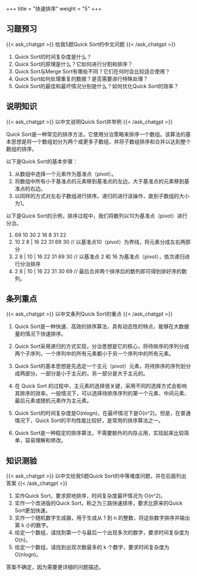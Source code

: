 +++
title = "快速排序"
weight = "5"
+++
## 习题预习
{{< ask_chatgpt >}}
给我5题Quick Sort的中文问题
{{< /ask_chatgpt >}}



1. Quick Sort的时间复杂度是什么？
2. Quick Sort的原理是什么？它如何进行分割和排序？
3. Quick Sort与Merge Sort有哪些不同？它们在何时会比较适合使用？
4. Quick Sort如何处理重复的数据？是否需要进行特殊处理？
5. Quick Sort的最佳和最坏情况分别是什么？如何优化Quick Sort的效率？   

## 说明知识
{{< ask_chatgpt >}}
以中文说明Quick Sort并举例
{{< /ask_chatgpt >}}



Quick Sort是一种常见的排序方法，它使用分治策略来排序一个数组。该算法的基本思想是将一个数组划分为两个或更多子数组，并将子数组排序和合并以达到整个数组的排序。

以下是Quick Sort的基本步骤：

1. 从数组中选择一个元素作为基准点（pivot）。
2. 将数组中所有小于基准点的元素移到基准点的左边，大于基准点的元素移到基准点的右边。
3. 以同样的方式对左右子数组进行排序。递归的进行该操作，直到子数组的大小为1。

以下是Quick Sort的示例，排序过程中，我们将数列以10为基准点（pivot）进行分治。

1. 69 10 30 2 16 8 31 22
2. 10 2 8 | 16 22 31 69 30  // 以基准点10（pivot）为界线，将元素分成左右两部分
3. 2 8 | 10 | 16 22 31 69 30 // 以基准点 2 和 16 为基准点（pivot），依次递归进行分治排序
4. 2 8 | 10 | 16 22 31 30 69 // 最后合并两个排序后的数列即可得到排好序的数列。   

## 条列重点
{{< ask_chatgpt >}}
以中文条列Quick Sort的重点
{{< /ask_chatgpt >}}



1. Quick Sort是一种快速、高效的排序算法，具有动态性的特点，能够在大数据量的情况下快速排序。

2. Quick Sort采用递归的方式实现，分治思想是它的核心，将待排序的序列分成两个子序列，一个序列中的所有元素都小于另一个序列中的所有元素。

3. Quick Sort的基本思想是先选定一个主元（pivot）元素，将待排序的序列划分成两部分。一部分是小于主元的，另一部分是大于主元的。

4. 在 Quick Sort 的过程中，主元素的选择很关键，采用不同的选择方式会影响其排序的效率。一般情况下，可以选择待排序序列的第一个元素、中间元素、最后元素或随机元素作为主元素。

5. Quick Sort的时间复杂度是O(nlogn)，在最坏情况下是O(n^2)。但是，在普通情况下，Quick Sort的平均性能比较好，是常用的排序算法之一。

6. Quick Sort是一种稳定的排序算法，不需要额外的内存占用，实现起来比较简单，容易理解和修改。   

## 知识测验
{{< ask_chatgpt >}}
以中文给我5题Quick Sort的中等难度问题，并在后面列出答案
{{< /ask_chatgpt >}}



1. 实作Quick Sort，要求原地排序，时间复杂度最坏情况为 O(n^2)。
2. 实作一个改进版的Quick Sort，称之为三路快速排序，要求比原来的Quick Sort更加快速。
3. 实作一个随机数字生成器，用于生成从 1 到 n 的整数，将这些数字排序并输出第 k 小的数字。
4. 给定一个数组，请找到第一个与最后一个出现多次的数字，要求时间复杂度为 O(n)。
5. 给定一个数组，请找到出现次数最多的 k 个数字，要求时间复杂度为 O(nlogn)。

答案不确定，因为需要更详细的问题描述。   

